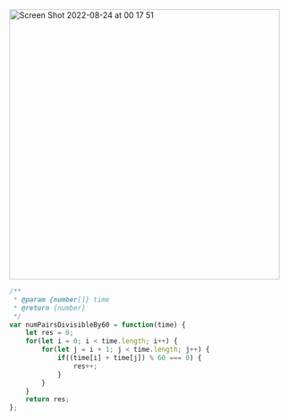 <img width="483" alt="Screen Shot 2022-08-24 at 00 17 51" src="https://user-images.githubusercontent.com/37787994/186355503-17a3560e-98ca-4c11-9036-98b1bf7a2364.png">


```js
/**
 * @param {number[]} time
 * @return {number}
 */
var numPairsDivisibleBy60 = function(time) {
    let res = 0;
    for(let i = 0; i < time.length; i++) {
        for(let j = i + 1; j < time.length; j++) {
            if((time[i] + time[j]) % 60 === 0) {
                res++;
            }
        }
    }
    return res;
};
```
